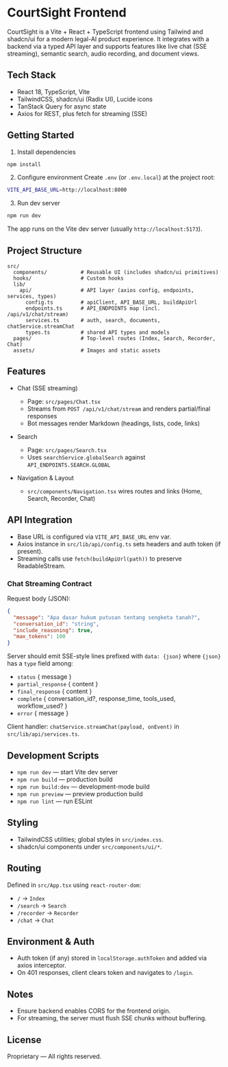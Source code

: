 # CourtSight Frontend

CourtSight is a Vite + React + TypeScript frontend using Tailwind and shadcn/ui for a modern legal-AI product experience. It integrates with a backend via a typed API layer and supports features like live chat (SSE streaming), semantic search, audio recording, and document views.

## Tech Stack
- React 18, TypeScript, Vite
- TailwindCSS, shadcn/ui (Radix UI), Lucide icons
- TanStack Query for async state
- Axios for REST, plus fetch for streaming (SSE)

## Getting Started
1) Install dependencies
```bash
npm install
```

2) Configure environment
Create `.env` (or `.env.local`) at the project root:
```bash
VITE_API_BASE_URL=http://localhost:8000
```

3) Run dev server
```bash
npm run dev
```

The app runs on the Vite dev server (usually `http://localhost:5173`).

## Project Structure
```text
src/
  components/           # Reusable UI (includes shadcn/ui primitives)
  hooks/                # Custom hooks
  lib/
    api/                # API layer (axios config, endpoints, services, types)
      config.ts         # apiClient, API_BASE_URL, buildApiUrl
      endpoints.ts      # API_ENDPOINTS map (incl. /api/v1/chat/stream)
      services.ts       # auth, search, documents, chatService.streamChat
      types.ts          # shared API types and models
  pages/                # Top-level routes (Index, Search, Recorder, Chat)
  assets/               # Images and static assets
```

## Features
- Chat (SSE streaming)
  - Page: `src/pages/Chat.tsx`
  - Streams from `POST /api/v1/chat/stream` and renders partial/final responses
  - Bot messages render Markdown (headings, lists, code, links)

- Search
  - Page: `src/pages/Search.tsx`
  - Uses `searchService.globalSearch` against `API_ENDPOINTS.SEARCH.GLOBAL`
  
- Navigation & Layout
  - `src/components/Navigation.tsx` wires routes and links (Home, Search, Recorder, Chat)

## API Integration
- Base URL is configured via `VITE_API_BASE_URL` env var.
- Axios instance in `src/lib/api/config.ts` sets headers and auth token (if present).
- Streaming calls use `fetch(buildApiUrl(path))` to preserve ReadableStream.

### Chat Streaming Contract
Request body (JSON):
```json
{
  "message": "Apa dasar hukum putusan tentang sengketa tanah?",
  "conversation_id": "string",
  "include_reasoning": true,
  "max_tokens": 100
}
```

Server should emit SSE-style lines prefixed with `data: {json}` where `{json}` has a `type` field among:
- `status` { message }
- `partial_response` { content }
- `final_response` { content }
- `complete` { conversation_id?, response_time, tools_used, workflow_used? }
- `error` { message }

Client handler: `chatService.streamChat(payload, onEvent)` in `src/lib/api/services.ts`.

## Development Scripts
- `npm run dev` — start Vite dev server
- `npm run build` — production build
- `npm run build:dev` — development-mode build
- `npm run preview` — preview production build
- `npm run lint` — run ESLint

## Styling
- TailwindCSS utilities; global styles in `src/index.css`.
- shadcn/ui components under `src/components/ui/*`.

## Routing
Defined in `src/App.tsx` using `react-router-dom`:
- `/` → `Index`
- `/search` → `Search`
- `/recorder` → `Recorder`
- `/chat` → `Chat`

## Environment & Auth
- Auth token (if any) stored in `localStorage.authToken` and added via axios interceptor.
- On 401 responses, client clears token and navigates to `/login`.

## Notes
- Ensure backend enables CORS for the frontend origin.
- For streaming, the server must flush SSE chunks without buffering.

## License
Proprietary — All rights reserved.
